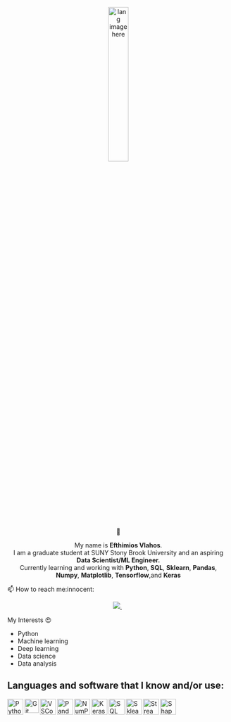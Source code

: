 <p align="center"><img width="30%" src="https://github.com/alansmathew/alansmathew/raw/master/lang.gif" alt="lang image here" /></p>

<p align="center"> 👋 </p>
<p align='center'>
  My name is <b>Efthimios Vlahos</b>.<br/>
  I am a graduate student at SUNY Stony Brook University and an aspiring <b>Data Scientist/ML Engineer.</b><br>
  Currently learning and working with <b>Python</b>, <b>SQL</b>, <b>Sklearn</b>, <b>Pandas</b>, <b>Numpy</b>, <b>Matplotlib</b>, <b>Tensorflow</b>,and <b>Keras</b>
</p>
<p>📫 How to reach me:innocent:</p>

<p align='center'>
  
  <a href="https://www.linkedin.com/in/efthimios-vlahos/">
  <img src="https://img.shields.io/badge/LinkedIn-0077B5?style=for-the-badge&logo=linkedin&logoColor=white">
  </a>&nbsp
  
</p>

My Interests :heart_eyes:<br>

-   Python
-   Machine learning
-   Deep learning
-   Data science
-   Data analysis

## Languages and software that I know and/or use:

<img align = 'left' alt = 'Python' width='36px' src="https://user-images.githubusercontent.com/55111154/100546857-8ba9c700-3289-11eb-9627-ae469441946b.png"/>

<img align="left" alt="Git" width="32px" src= "https://user-images.githubusercontent.com/55111154/100549956-74280980-329c-11eb-8b47-62b3ea97e5ca.png"/>

<img align="left" alt="VSCode" width="36px" src= "https://user-images.githubusercontent.com/55111154/100549504-41304680-3299-11eb-811c-570aae79deba.png"/>

<img align="left" alt="Pandas" width="36px" src= "https://encrypted-tbn0.gstatic.com/images?q=tbn:ANd9GcQj7YWmxNmbuzSB7RyPFlM99xnJMAre6eEj1OhL9EYo&s"/>

<img align="left" alt="NumPy" width="36px" src= "https://user-images.githubusercontent.com/67586773/105040771-43887300-5a88-11eb-9f01-bee100b9ef22.png"/>

<img align="left" alt="Keras" width="36px" src= "https://upload.wikimedia.org/wikipedia/commons/thumb/a/ae/Keras_logo.svg/1024px-Keras_logo.svg.png"/>

<img align="left" alt="SQL" width="36px" src= "https://www.freeiconspng.com/thumbs/sql-server-icon-png/sql-server-icon-png-29.png"/>

<img align="left" alt="Sklearn" width="36px" src= "https://e7.pngegg.com/pngimages/309/384/png-clipart-scikit-learn-python-computer-icons-scikit-machine-learning-learning-text-orange-thumbnail.png"/>

<img align="left" alt="Streamlit" width="36px" src= "https://user-images.githubusercontent.com/88608935/187243256-b5b07944-acca-44e4-b1f5-e78e1d0d9376.png"/>

<img align="left" alt="Shap" width="36px" src= "https://shap-lrjball.readthedocs.io/en/latest/_static/shap_logo.png"/>


<br/>
<br/>
<br/>

  
</p>


<!---
EfthimiosVlahos/EfthimiosVlahos is a ✨ special ✨ repository because its `README.md` (this file) appears on your GitHub profile.
You can click the Preview link to take a look at your changes.
--->
